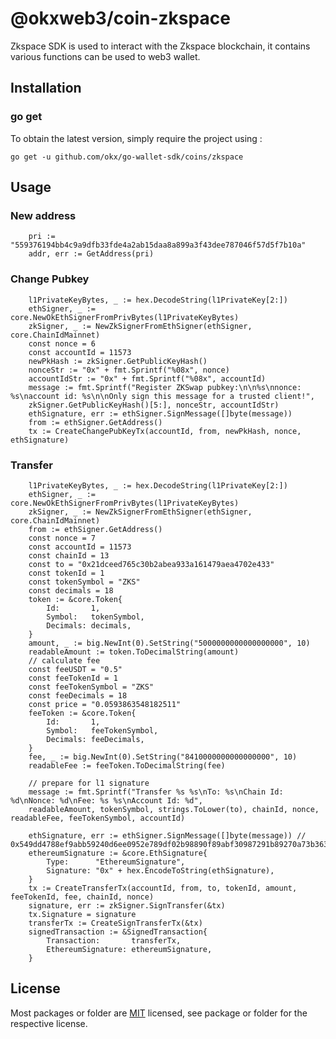 # @okxweb3/coin-zkspace
Zkspace SDK is used to interact with the Zkspace blockchain, it contains various functions can be used to web3 wallet.

## Installation

### go get

To obtain the latest version, simply require the project using :

```shell
go get -u github.com/okx/go-wallet-sdk/coins/zkspace
```

## Usage
### New address
```golang
    pri := "559376194bb4c9a9dfb33fde4a2ab15daa8a899a3f43dee787046f57d5f7b10a"
    addr, err := GetAddress(pri)
```


###  Change Pubkey
```golang
    l1PrivateKeyBytes, _ := hex.DecodeString(l1PrivateKey[2:])
    ethSigner, _ := core.NewOkEthSignerFromPrivBytes(l1PrivateKeyBytes)
    zkSigner, _ := NewZkSignerFromEthSigner(ethSigner, core.ChainIdMainnet)
    const nonce = 6
    const accountId = 11573
    newPkHash := zkSigner.GetPublicKeyHash()
    nonceStr := "0x" + fmt.Sprintf("%08x", nonce)
    accountIdStr := "0x" + fmt.Sprintf("%08x", accountId)
    message := fmt.Sprintf("Register ZKSwap pubkey:\n\n%s\nnonce: %s\naccount id: %s\n\nOnly sign this message for a trusted client!",
    zkSigner.GetPublicKeyHash()[5:], nonceStr, accountIdStr)
    ethSignature, err := ethSigner.SignMessage([]byte(message))
    from := ethSigner.GetAddress()
    tx := CreateChangePubKeyTx(accountId, from, newPkHash, nonce, ethSignature)
```



###  Transfer 
```golang
    l1PrivateKeyBytes, _ := hex.DecodeString(l1PrivateKey[2:])
    ethSigner, _ := core.NewOkEthSignerFromPrivBytes(l1PrivateKeyBytes)
    zkSigner, _ := NewZkSignerFromEthSigner(ethSigner, core.ChainIdMainnet)
    from := ethSigner.GetAddress()
    const nonce = 7
    const accountId = 11573
    const chainId = 13
    const to = "0x21dceed765c30b2abea933a161479aea4702e433"
    const tokenId = 1
    const tokenSymbol = "ZKS"
    const decimals = 18
    token := &core.Token{
        Id:       1,
        Symbol:   tokenSymbol,
        Decimals: decimals,
    }
    amount, _ := big.NewInt(0).SetString("5000000000000000000", 10)
    readableAmount := token.ToDecimalString(amount)
    // calculate fee
    const feeUSDT = "0.5"
    const feeTokenId = 1
    const feeTokenSymbol = "ZKS"
    const feeDecimals = 18
    const price = "0.0593863548182511"
    feeToken := &core.Token{
        Id:       1,
        Symbol:   feeTokenSymbol,
        Decimals: feeDecimals,
    }
    fee, _ := big.NewInt(0).SetString("8410000000000000000", 10)
    readableFee := feeToken.ToDecimalString(fee)
    
    // prepare for l1 signature
    message := fmt.Sprintf("Transfer %s %s\nTo: %s\nChain Id: %d\nNonce: %d\nFee: %s %s\nAccount Id: %d",
    readableAmount, tokenSymbol, strings.ToLower(to), chainId, nonce, readableFee, feeTokenSymbol, accountId)
    
    ethSignature, err := ethSigner.SignMessage([]byte(message)) // 0x549dd4788ef9abb59240d6ee0952e789df02b98890f89abf30987291b89270a73b363ddc69e9da9165cba1e7e95d23576372bd38761c4e713473d336638fd55e1b
    ethereumSignature := &core.EthSignature{
        Type:      "EthereumSignature",
        Signature: "0x" + hex.EncodeToString(ethSignature),
    }
    tx := CreateTransferTx(accountId, from, to, tokenId, amount, feeTokenId, fee, chainId, nonce)
    signature, err := zkSigner.SignTransfer(&tx)
    tx.Signature = signature
    transferTx := CreateSignTransferTx(&tx)
    signedTransaction := &SignedTransaction{
        Transaction:       transferTx,
        EthereumSignature: ethereumSignature,
    } 
```
 

## License
Most packages or folder are [MIT](<https://github.com/okx/go-wallet-sdk/blob/main/coins/aptos/LICENSE>) licensed, see package or folder for the respective license.
